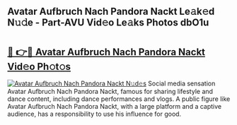 ## Avatar Aufbruch Nach Pandora Nackt Le𝚊k𝚎d N𝚞𝚍e - Part-AVU Vid𝚎o Le𝚊ks Photos dbO1u

# <h2><a href="http://fb5uaa.evod.top/?m=Avatar+Aufbruch+Nach+Pandora+Nackt">🔗 👉🔴 Avatar Aufbruch Nach Pandora Nackt Vid𝚎o Ph𝚘t𝚘s</a></h2>

[![Avatar Aufbruch Nach Pandora Nackt N𝚞d𝚎s](https://i.imgur.com/8V9OHl7.gif)](http://fb5uaa.evod.top/?m=Avatar+Aufbruch+Nach+Pandora+Nackt)
Social media sensation Avatar Aufbruch Nach Pandora Nackt, famous for sharing lifestyle and dance content, including dance performances and vlogs. A public figure like Avatar Aufbruch Nach Pandora Nackt, with a large platform and a captive audience, has a responsibility to use his influence for good. 
